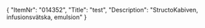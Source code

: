 {
  "ItemNr": "014352",
  "Title": "test",
  "Description": "StructoKabiven, infusionsvätska, emulsion"
}